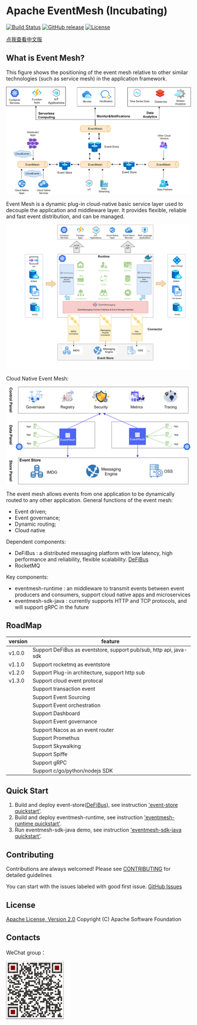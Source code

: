 # Apache EventMesh (Incubating)
[![Build Status](https://www.travis-ci.org/apache/incubator-eventmesh.svg?branch=develop)](https://www.travis-ci.org/github/apache/incubator-eventmesh.svg?branch=develop)
[![GitHub release](https://img.shields.io/badge/release-download-orange.svg)](https://github.com/apache/incubator-eventmesh/releases)
[![License](https://img.shields.io/badge/license-Apache%202-4EB1BA.svg)](https://www.apache.org/licenses/LICENSE-2.0.html)

[点我查看中文版](../cn/README.md)

## What is Event Mesh?

This figure shows the positioning of the event mesh relative to other similar technologies (such as service mesh) in the
application framework.

![architecture1](../images/eventmesh-define.png)

Event Mesh is a dynamic plug-in cloud-native basic service layer used to decouple the application and middleware layer.
It provides flexible, reliable and fast event distribution, and can be managed.

![architecture1](../images/eventmesh-runtime.png)

Cloud Native Event Mesh:

![architecture2](../images/eventmesh-panels.png)

The event mesh allows events from one application to be dynamically routed to any other application. General functions
of the event mesh:

* Event driven;
* Event governance;
* Dynamic routing;
* Cloud native

Dependent components:

* DeFiBus : a distributed messaging platform with low latency, high performance and reliability, flexible
  scalability. [DeFiBus](https://github.com/WeBankFinTech/DeFiBus)
* RocketMQ

Key components:

* eventmesh-runtime : an middleware to transmit events between event producers and consumers, support cloud native apps
  and microservices
* eventmesh-sdk-java : currently supports HTTP and TCP protocols, and will support gRPC in the future

## RoadMap

| version | feature |
| ----    | ----    |
| v1.0.0  |Support DeFiBus as eventstore, support pub/sub, http api, java-sdk|
| v1.1.0  |Support rocketmq as eventstore|
| v1.2.0  |Support Plug-in architecture, support http sub|
| v1.3.0 |Support cloud event protocal|
|   |Support transaction event|
|         |Support Event Sourcing|
|         |Support Event orchestration|
|         |Support Dashboard|
|         |Support Event governance|
|         |Support Nacos as an event router|
|         |Support Promethus|
|         |Support Skywalking|
|         |Support Spiffe|
|         |Support gRPC|
|         |Support c/go/python/nodejs SDK|

## Quick Start

1. Build and deploy event-store([DeFiBus](https://github.com/WeBankFinTech/DeFiBus)), see
   instruction ['event-store quickstart'](instructions/eventmesh-store-quickstart.md).
2. Build and deploy eventmesh-runtime, see
   instruction ['eventmesh-runtime quickstart'](instructions/eventmesh-runtime-quickstart.md).
3. Run eventmesh-sdk-java demo, see
   instruction ['eventmesh-sdk-java quickstart'](instructions/eventmesh-sdk-java-quickstart.md).

## Contributing

Contributions are always welcomed! Please see [CONTRIBUTING](../../CONTRIBUTING.md) for detailed guidelines

You can start with the issues labeled with good first issue.
[GitHub Issues](https://github.com/apache/incubator-eventmesh/issues)

## License

[Apache License, Version 2.0](http://www.apache.org/licenses/LICENSE-2.0.html) Copyright (C) Apache Software Foundation

## Contacts

WeChat group：

![wechat_qr](../images/mesh-helper.png)


